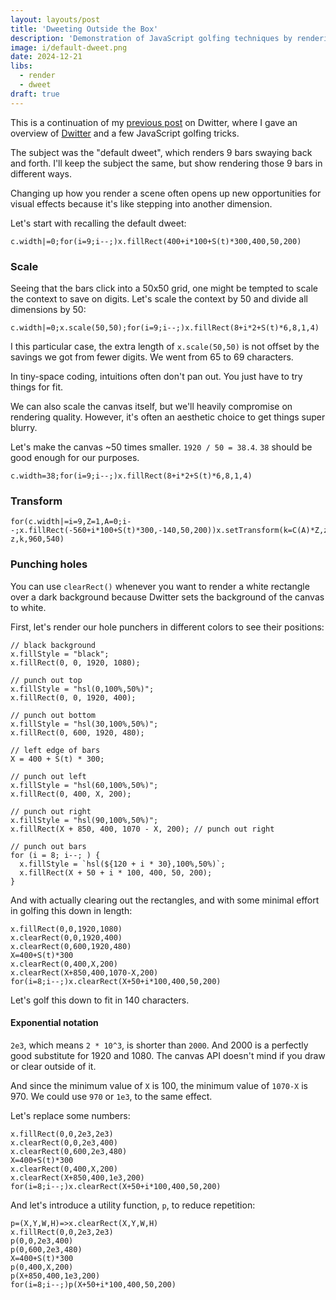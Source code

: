 ```yaml
---
layout: layouts/post
title: 'Dweeting Outside the Box'
description: 'Demonstration of JavaScript golfing techniques by rendering the "default dweet" in different ways.'
image: i/default-dweet.png
date: 2024-12-21
libs:
  - render
  - dweet
draft: true
---
```


This is a continuation of my [previous post][1] on Dwitter, where I gave an
overview of [Dwitter][2] and a few JavaScript golfing tricks.

[1]: /posts/2024-12-20-intro-to-dwitter
[2]: https://www.dwitter.net/

The subject was the "default dweet", which renders 9 bars swaying back and
forth. I'll keep the subject the same, but show rendering those 9 bars in
different ways.

Changing up how you render a scene often opens up new opportunities for visual
effects because it's like stepping into another dimension.

Let's start with recalling the default dweet:

<pre class="dweet play"><code class="language-js">c.width|=0;for(i=9;i--;)x.fillRect(400+i*100+S(t)*300,400,50,200)
</code></pre>

### Scale

Seeing that the bars click into a 50x50 grid, one might be tempted to scale the
context to save on digits. Let's scale the context by 50 and divide all
dimensions by 50:

<pre class="dweet play"><code class="language-js">c.width|=0;x.scale(50,50);for(i=9;i--;)x.fillRect(8+i*2+S(t)*6,8,1,4)
</code></pre>

I this particular case, the extra length of `x.scale(50,50)` is not offset by
the savings we got from fewer digits. We went from 65 to 69 characters.

In tiny-space coding, intuitions often don't pan out. You just have to try
things for fit.

We can also scale the canvas itself, but we'll heavily compromise on rendering
quality. However, it's often an aesthetic choice to get things super blurry.

Let's make the canvas ~50 times smaller. `1920 / 50 = 38.4`. `38` should be
good enough for our purposes.

<pre class="dweet play"><code class="language-js">c.width=38;for(i=9;i--;)x.fillRect(8+i*2+S(t)*6,8,1,4)
</code></pre>

### Transform

<pre class="dweet play"><code class="language-js">for(c.width|=i=9,Z=1,A=0;i--;x.fillRect(-560+i*100+S(t)*300,-140,50,200))x.setTransform(k=C(A)*Z,z=S(A)*Z,-z,k,960,540)
</code></pre>

### Punching holes

You can use `clearRect()` whenever you want to render a white rectangle over a
dark background because Dwitter sets the background of the canvas to white.

First, let's render our hole punchers in different colors to see their
positions:

<pre class="dweet play no-length"><code class="language-js">// black background
x.fillStyle = "black";
x.fillRect(0, 0, 1920, 1080);

// punch out top
x.fillStyle = "hsl(0,100%,50%)";
x.fillRect(0, 0, 1920, 400);

// punch out bottom
x.fillStyle = "hsl(30,100%,50%)";
x.fillRect(0, 600, 1920, 480);

// left edge of bars
X = 400 + S(t) * 300;

// punch out left
x.fillStyle = "hsl(60,100%,50%)";
x.fillRect(0, 400, X, 200);

// punch out right
x.fillStyle = "hsl(90,100%,50%)";
x.fillRect(X + 850, 400, 1070 - X, 200); // punch out right

// punch out bars
for (i = 8; i--; ) {
  x.fillStyle = `hsl(${120 + i * 30},100%,50%)`;
  x.fillRect(X + 50 + i * 100, 400, 50, 200);
}
</code></pre>

And with actually clearing out the rectangles, and with some minimal effort in
golfing this down in length:

<pre class="dweet play"><code class="language-js">x.fillRect(0,0,1920,1080)
x.clearRect(0,0,1920,400)
x.clearRect(0,600,1920,480)
X=400+S(t)*300
x.clearRect(0,400,X,200)
x.clearRect(X+850,400,1070-X,200)
for(i=8;i--;)x.clearRect(X+50+i*100,400,50,200)
</code></pre>

Let's golf this down to fit in 140 characters.

#### Exponential notation

`2e3`, which means `2 * 10^3`, is shorter than `2000`. And 2000 is a perfectly
good substitute for 1920 and 1080. The canvas API doesn't mind if you draw or
clear outside of it.

And since the minimum value of `X` is 100, the minimum value of `1070-X` is 970.
We could use `970` or `1e3`, to the same effect.

Let's replace some numbers:

<pre class="dweet play"><code class="language-js">x.fillRect(0,0,2e3,2e3)
x.clearRect(0,0,2e3,400)
x.clearRect(0,600,2e3,480)
X=400+S(t)*300
x.clearRect(0,400,X,200)
x.clearRect(X+850,400,1e3,200)
for(i=8;i--;)x.clearRect(X+50+i*100,400,50,200)
</code></pre>

And let's introduce a utility function, `p`, to reduce repetition:

<pre class="dweet play"><code class="language-js">p=(X,Y,W,H)=>x.clearRect(X,Y,W,H)
x.fillRect(0,0,2e3,2e3)
p(0,0,2e3,400)
p(0,600,2e3,480)
X=400+S(t)*300
p(0,400,X,200)
p(X+850,400,1e3,200)
for(i=8;i--;)p(X+50+i*100,400,50,200)
</code></pre>
